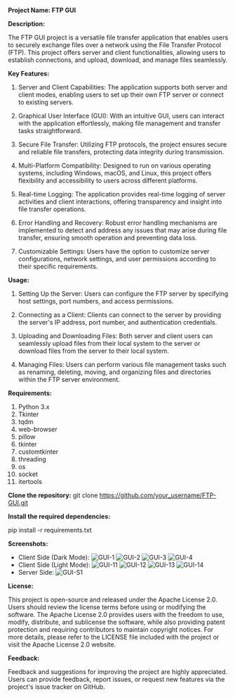 **Project Name: FTP GUI**

**Description:**

The FTP GUI project is a versatile file transfer application that enables users to securely exchange files over a network using the File Transfer Protocol (FTP). This project offers server and client functionalities, allowing users to establish connections, and upload, download, and manage files seamlessly.

**Key Features:**

1) Server and Client Capabilities: The application supports both server and client modes, enabling users to set up their own FTP server or connect to existing servers.

2) Graphical User Interface (GUI): With an intuitive GUI, users can interact with the application effortlessly, making file management and transfer tasks straightforward.

3) Secure File Transfer: Utilizing FTP protocols, the project ensures secure and reliable file transfers, protecting data integrity during transmission.

4) Multi-Platform Compatibility: Designed to run on various operating systems, including Windows, macOS, and Linux, this project offers flexibility and accessibility to users across different platforms.

5) Real-time Logging: The application provides real-time logging of server activities and client interactions, offering transparency and insight into file transfer operations.

6) Error Handling and Recovery: Robust error handling mechanisms are implemented to detect and address any issues that may arise during file transfer, ensuring smooth operation and preventing data loss.

7) Customizable Settings: Users have the option to customize server configurations, network settings, and user permissions according to their specific requirements.

**Usage:**

1) Setting Up the Server: Users can configure the FTP server by specifying host settings, port numbers, and access permissions.

2) Connecting as a Client: Clients can connect to the server by providing the server's IP address, port number, and authentication credentials.

3) Uploading and Downloading Files: Both server and client users can seamlessly upload files from their local system to the server or download files from the server to their local system.

4) Managing Files: Users can perform various file management tasks such as renaming, deleting, moving, and organizing files and directories within the FTP server environment.

**Requirements:**

1) Python 3.x
2) Tkinter
3) tqdm
4) web-browser
5) pillow
6) tkinter
7) customtkinter
8) threading
9) os
10) socket
11) itertools

**Clone the repository:**
git clone https://github.com/your_username/FTP-GUI.git

**Install the required dependencies:**

pip install -r requirements.txt

**Screenshots:**
- Client Side (Dark Mode):
![GUI-1](https://github.com/AyhamAsfoor/FTP-GUI/assets/126945679/3508fb38-24d1-4e29-af5c-985158dc2095)
![GUI-2](https://github.com/AyhamAsfoor/FTP-GUI/assets/126945679/01b01bd5-2cb5-4191-af12-135399e5f8f5)
![GUI-3](https://github.com/AyhamAsfoor/FTP-GUI/assets/126945679/64ba111a-43e6-441e-ac82-84af7baf4269)
![GUI-4](https://github.com/AyhamAsfoor/FTP-GUI/assets/126945679/536b64a9-ad0f-4988-b276-be209c95f82b)
- Client Side (Light Mode):
![GUI-11](https://github.com/AyhamAsfoor/FTP-GUI/assets/126945679/35e88058-6026-4086-b3e8-5c64ded157cf)
![GUI-12](https://github.com/AyhamAsfoor/FTP-GUI/assets/126945679/de69898f-76ec-4d5b-be65-97ddf616438b)
![GUI-13](https://github.com/AyhamAsfoor/FTP-GUI/assets/126945679/b639b267-277c-41b8-91ee-35f905bed64e)
![GUI-14](https://github.com/AyhamAsfoor/FTP-GUI/assets/126945679/fcf9ac6e-52f1-4adf-81f4-c2d4d377fd58)
- Server Side:
![GUI-S1](https://github.com/AyhamAsfoor/FTP-GUI/assets/126945679/96ef453d-8373-4f2c-b152-b98b0736770e)




**License:**

This project is open-source and released under the Apache License 2.0. Users should review the license terms before using or modifying the software. The Apache License 2.0 provides users with the freedom to use, modify, distribute, and sublicense the software, while also providing patent protection and requiring contributors to maintain copyright notices. For more details, please refer to the LICENSE file included with the project or visit the Apache License 2.0 website.

**Feedback:**

Feedback and suggestions for improving the project are highly appreciated. Users can provide feedback, report issues, or request new features via the project's issue tracker on GitHub.
